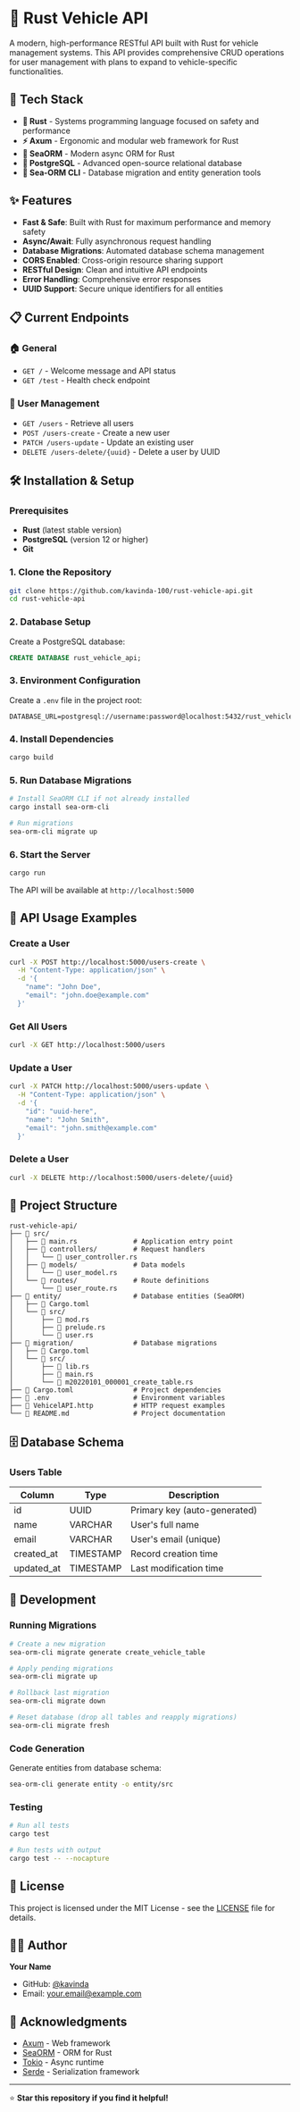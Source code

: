 # 🚗 Rust Vehicle API

A modern, high-performance RESTful API built with Rust for vehicle management systems. This API provides comprehensive CRUD operations for user management with plans to expand to vehicle-specific functionalities.

## 🚀 Tech Stack

- **🦀 Rust** - Systems programming language focused on safety and performance
- **⚡ Axum** - Ergonomic and modular web framework for Rust
- **🌊 SeaORM** - Modern async ORM for Rust
- **🐘 PostgreSQL** - Advanced open-source relational database
- **🔧 Sea-ORM CLI** - Database migration and entity generation tools

## ✨ Features

- **Fast & Safe**: Built with Rust for maximum performance and memory safety
- **Async/Await**: Fully asynchronous request handling
- **Database Migrations**: Automated database schema management
- **CORS Enabled**: Cross-origin resource sharing support
- **RESTful Design**: Clean and intuitive API endpoints
- **Error Handling**: Comprehensive error responses
- **UUID Support**: Secure unique identifiers for all entities

## 📋 Current Endpoints

### 🏠 General
- `GET /` - Welcome message and API status
- `GET /test` - Health check endpoint

### 👥 User Management
- `GET /users` - Retrieve all users
- `POST /users-create` - Create a new user
- `PATCH /users-update` - Update an existing user
- `DELETE /users-delete/{uuid}` - Delete a user by UUID

## 🛠️ Installation & Setup

### Prerequisites

- **Rust** (latest stable version)
- **PostgreSQL** (version 12 or higher)
- **Git**

### 1. Clone the Repository

```bash
git clone https://github.com/kavinda-100/rust-vehicle-api.git
cd rust-vehicle-api
```

### 2. Database Setup

Create a PostgreSQL database:

```sql
CREATE DATABASE rust_vehicle_api;
```

### 3. Environment Configuration

Create a `.env` file in the project root:

```env
DATABASE_URL=postgresql://username:password@localhost:5432/rust_vehicle_api
```

### 4. Install Dependencies

```bash
cargo build
```

### 5. Run Database Migrations

```bash
# Install SeaORM CLI if not already installed
cargo install sea-orm-cli

# Run migrations
sea-orm-cli migrate up
```

### 6. Start the Server

```bash
cargo run
```

The API will be available at `http://localhost:5000`

## 📖 API Usage Examples

### Create a User

```bash
curl -X POST http://localhost:5000/users-create \
  -H "Content-Type: application/json" \
  -d '{
    "name": "John Doe",
    "email": "john.doe@example.com"
  }'
```

### Get All Users

```bash
curl -X GET http://localhost:5000/users
```

### Update a User

```bash
curl -X PATCH http://localhost:5000/users-update \
  -H "Content-Type: application/json" \
  -d '{
    "id": "uuid-here",
    "name": "John Smith",
    "email": "john.smith@example.com"
  }'
```

### Delete a User

```bash
curl -X DELETE http://localhost:5000/users-delete/{uuid}
```

## 📁 Project Structure

```
rust-vehicle-api/
├── 📁 src/
│   ├── 📄 main.rs              # Application entry point
│   ├── 📁 controllers/         # Request handlers
│   │   └── 📄 user_controller.rs
│   ├── 📁 models/              # Data models
│   │   └── 📄 user_model.rs
│   └── 📁 routes/              # Route definitions
│       └── 📄 user_route.rs
├── 📁 entity/                  # Database entities (SeaORM)
│   ├── 📄 Cargo.toml
│   └── 📁 src/
│       ├── 📄 mod.rs
│       ├── 📄 prelude.rs
│       └── 📄 user.rs
├── 📁 migration/               # Database migrations
│   ├── 📄 Cargo.toml
│   └── 📁 src/
│       ├── 📄 lib.rs
│       ├── 📄 main.rs
│       └── 📄 m20220101_000001_create_table.rs
├── 📄 Cargo.toml               # Project dependencies
├── 📄 .env                     # Environment variables
├── 📄 VehicelAPI.http          # HTTP request examples
└── 📄 README.md                # Project documentation
```

## 🗄️ Database Schema

### Users Table

| Column     | Type      | Description                    |
|------------|-----------|--------------------------------|
| id         | UUID      | Primary key (auto-generated)  |
| name       | VARCHAR   | User's full name               |
| email      | VARCHAR   | User's email (unique)          |
| created_at | TIMESTAMP | Record creation time           |
| updated_at | TIMESTAMP | Last modification time         |

## 🔧 Development

### Running Migrations

```bash
# Create a new migration
sea-orm-cli migrate generate create_vehicle_table

# Apply pending migrations
sea-orm-cli migrate up

# Rollback last migration
sea-orm-cli migrate down

# Reset database (drop all tables and reapply migrations)
sea-orm-cli migrate fresh
```

### Code Generation

Generate entities from database schema:

```bash
sea-orm-cli generate entity -o entity/src
```

### Testing

```bash
# Run all tests
cargo test

# Run tests with output
cargo test -- --nocapture
```

## 📄 License

This project is licensed under the MIT License - see the [LICENSE](LICENSE) file for details.

## 👨‍💻 Author

**Your Name**
- GitHub: [@kavinda](https://github.com/kavinda-100)
- Email: your.email@example.com

## 🙏 Acknowledgments

- [Axum](https://github.com/tokio-rs/axum) - Web framework
- [SeaORM](https://github.com/SeaQL/sea-orm) - ORM for Rust
- [Tokio](https://github.com/tokio-rs/tokio) - Async runtime
- [Serde](https://github.com/serde-rs/serde) - Serialization framework

---

⭐ **Star this repository if you find it helpful!**
